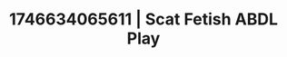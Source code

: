 ---
categories:
- Intimate rebellion
- AI-generated
- Morning passion
- Sensual touch
- Ethereal kink
- ASMR
- Caressing curves
- Cosplay
image: /assets/images/1746634065611.jpg
layout: post
seo:
  description: Featured content with sensual ABDL Play, Scat Fetish. HD images available.
  keywords: ABDL Play, Scat Fetish
  og_image: /assets/images/1746634065611.jpg
  schema_type: VisualArtwork
tags:
- ABDL Play
- '#1746634065611'
- Scat Fetish
title: 1746634065611 | Scat Fetish ABDL Play
---